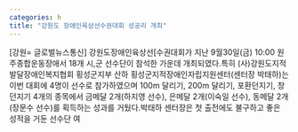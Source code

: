 ```yaml
---
categories: h
title: "강원도 장애인육상선수권대회 성공리 개최"
---
```

[강원= 글로벌뉴스통신] 강원도장애인육상선[수권대회가 지난 9월30일(금) 10:00 원주종합운동장애서 18개 시,군 선수단이 참석한 가운데 개최되였다.특히 (사)강원도지적발달장애인복지협회 횡성군지부 산하 횡성군지적장애인자립지원센터(센터장 박태하)는 이번 대회에 4명이 선수로 참가하였으며 100m 달리기, 200m 달리기, 포환던지기, 창던지기 4개의 종목에서 금메달 2개(하지영 선수), 은메달 2개(이숙일 선수), 동메달 2개(장문수 선수)를 획득하는 성과를 거뒀다.박태하 센터장은 첫 출전에도 불구하고 좋은 성적을 거둔 선수단 여